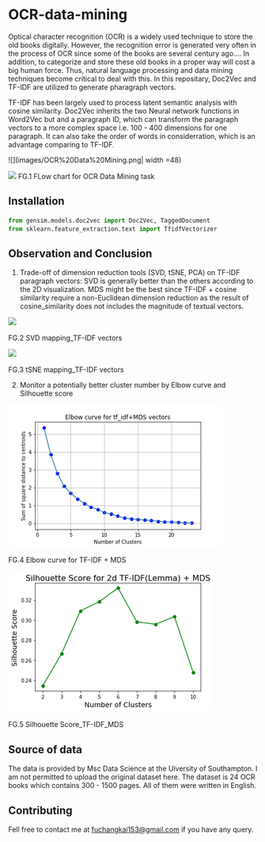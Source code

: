# OCR-data-mining
Optical character recognition (OCR) is a widely used technique to store the old books digitally. However, the recognition error is generated very often in the process of OCR since some of the books are several century ago....
In addition, to categorize and store these old books in a proper way will cost a big human force. 
Thus, natural language processing and data mining techniques become critical to deal with this.
In this repositary, Doc2Vec and TF-IDF are utilized to generate pharagraph vectors. 

TF-IDF has been largely used to process latent semantic analysis with cosine similarity. 
Doc2Vec inherits the two Neural network functions in Word2Vec but and a paragraph ID, which can transform the paragraph vectors to a more complex space i.e. 100 - 400 dimensions for one paragraph. It can also take the order of words in considerration, which is an advantage comparing to TF-IDF. 

![](images/OCR%20Data%20Mining.png| width =48)

![](https://github.com/FU-CHANG-KAI/OCR-data-mining/blob/master/image/Silhouette%20Score_doc2vec_SVD.png=20x20)
FG.1 FLow chart for OCR Data Mining task

## Installation
```python
from gensim.models.doc2vec import Doc2Vec, TaggedDocument
from sklearn.feature_extraction.text import TfidfVectorizer
```

## Observation and Conclusion
1. Trade-off of dimension reduction tools (SVD, tSNE, PCA) on TF-IDF paragraph vectors: SVD is generally better than the others according to the 2D visualization. MDS might be the best since TF-IDF + cosine similarity require a non-Euclidean dimension reduction as the result of cosine_similarity does not includes the magnitude of textual vectors.

![](images/SVD%20mapping_TF-IDF%20vectors.png|width=10)

FG.2 SVD mapping_TF-IDF vectors

![](images/tSNE%20mapping_TF-IDF%20vectors.png)

FG.3 tSNE mapping_TF-IDF vectors

2. Monitor a potentially better cluster number by Elbow curve and Silhouette score

![](image/kmeans%20clustering%20of%20tf_idf%2BMDS.png)

FG.4 Elbow curve for TF-IDF + MDS 


![](image/Silhouette%20Score_TF-IDF_MDS.png)

FG.5 Silhouette Score_TF-IDF_MDS




## Source of data
The data is provided by Msc Data Science at the Uiversity of Southampton. 
I am not permitted to upload the original dataset here.
The dataset is 24 OCR books which contains 300 - 1500 pages. 
All of them were written in English.

## Contributing 
Fell free to contact me at fuchangkai153@gmail.com if you have any query.
